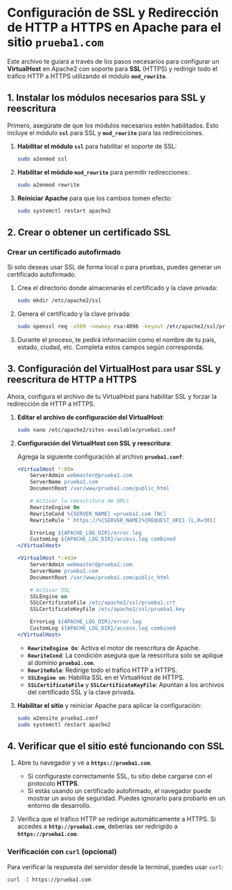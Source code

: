 # Configuración de SSL y Redirección de HTTP a HTTPS en Apache para el sitio `prueba1.com`

Este archivo te guiará a través de los pasos necesarios para configurar un **VirtualHost** en Apache2 con soporte para **SSL** (HTTPS) y redirigir todo el tráfico HTTP a HTTPS utilizando el módulo **`mod_rewrite`**.

## 1. Instalar los módulos necesarios para SSL y reescritura

Primero, asegúrate de que los módulos necesarios estén habilitados. Esto incluye el módulo **`ssl`** para SSL y **`mod_rewrite`** para las redirecciones.

1. **Habilitar el módulo `ssl`** para habilitar el soporte de SSL:

    ```bash
    sudo a2enmod ssl
    ```

2. **Habilitar el módulo `mod_rewrite`** para permitir redirecciones:

    ```bash
    sudo a2enmod rewrite
    ```

3. **Reiniciar Apache** para que los cambios tomen efecto:

    ```bash
    sudo systemctl restart apache2
    ```

## 2. Crear o obtener un certificado SSL

### Crear un certificado autofirmado

Si solo deseas usar SSL de forma local o para pruebas, puedes generar un certificado autofirmado.

1. Crea el directorio donde almacenarás el certificado y la clave privada:

    ```bash
    sudo mkdir /etc/apache2/ssl
    ```

2. Genera el certificado y la clave privada:

    ```bash
    sudo openssl req -x509 -newkey rsa:4096 -keyout /etc/apache2/ssl/prueba1.key -out /etc/apache2/ssl/prueba1.crt -days 365
    ```

3. Durante el proceso, te pedirá información como el nombre de tu país, estado, ciudad, etc. Completa estos campos según corresponda.

## 3. Configuración del VirtualHost para usar SSL y reescritura de HTTP a HTTPS

Ahora, configura el archivo de tu VirtualHost para habilitar SSL y forzar la redirección de HTTP a HTTPS.

1. **Editar el archivo de configuración del VirtualHost**:

    ```bash
    sudo nano /etc/apache2/sites-available/prueba1.conf
    ```

2. **Configuración del VirtualHost con SSL y reescritura**:

    Agrega la siguiente configuración al archivo **`prueba1.conf`**:

    ```apache
    <VirtualHost *:80>
        ServerAdmin webmaster@prueba1.com
        ServerName prueba1.com
        DocumentRoot /var/www/prueba1.com/public_html

        # Activar la reescritura de URLs
        RewriteEngine On
        RewriteCond %{SERVER_NAME} =prueba1.com [NC]
        RewriteRule ^ https://%{SERVER_NAME}%{REQUEST_URI} [L,R=301]

        ErrorLog ${APACHE_LOG_DIR}/error.log
        CustomLog ${APACHE_LOG_DIR}/access.log combined
    </VirtualHost>

    <VirtualHost *:443>
        ServerAdmin webmaster@prueba1.com
        ServerName prueba1.com
        DocumentRoot /var/www/prueba1.com/public_html

        # Activar SSL
        SSLEngine on
        SSLCertificateFile /etc/apache2/ssl/prueba1.crt
        SSLCertificateKeyFile /etc/apache2/ssl/prueba1.key

        ErrorLog ${APACHE_LOG_DIR}/error.log
        CustomLog ${APACHE_LOG_DIR}/access.log combined
    </VirtualHost>
    ```

    - **`RewriteEngine On`**: Activa el motor de reescritura de Apache.
    - **`RewriteCond`**: La condición asegura que la reescritura solo se aplique al dominio **`prueba1.com`**.
    - **`RewriteRule`**: Redirige todo el tráfico HTTP a HTTPS.
    - **`SSLEngine on`**: Habilita SSL en el VirtualHost de HTTPS.
    - **`SSLCertificateFile`** y **`SSLCertificateKeyFile`**: Apuntan a los archivos del certificado SSL y la clave privada.

3. **Habilitar el sitio** y reiniciar Apache para aplicar la configuración:

    ```bash
    sudo a2ensite prueba1.conf
    sudo systemctl restart apache2
    ```

## 4. Verificar que el sitio esté funcionando con SSL

1. Abre tu navegador y ve a **`https://prueba1.com`**.
    - Si configuraste correctamente SSL, tu sitio debe cargarse con el protocolo **HTTPS**.
    - Si estás usando un certificado autofirmado, el navegador puede mostrar un aviso de seguridad. Puedes ignorarlo para probarlo en un entorno de desarrollo.

2. Verifica que el tráfico HTTP se redirige automáticamente a HTTPS. Si accedes a **`http://prueba1.com`**, deberías ser redirigido a **`https://prueba1.com`**.

### Verificación con `curl` (opcional)

Para verificar la respuesta del servidor desde la terminal, puedes usar `curl`:

```bash
curl -I https://prueba1.com
